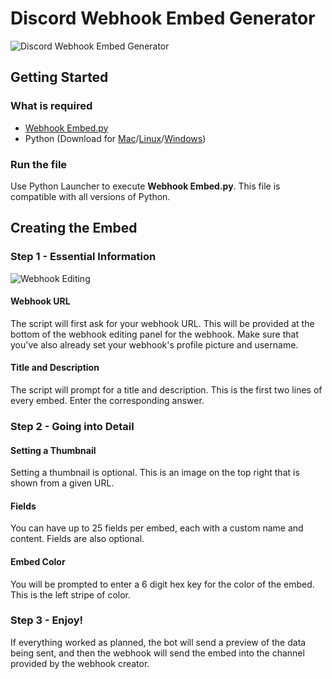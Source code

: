 # Discord Webhook Embed Generator

![Discord Webhook Embed Generator](https://i.imgur.com/vUDRSvW.png)

## Getting Started

### What is required

* [Webhook Embed.py](https://www.dropbox.com/s/oku8rvg75yjsyxh/Webhook%20Embed.py?dl=1)
* Python (Download for [Mac](https://www.python.org/ftp/python/3.6.5/python-3.6.5-macosx10.6.pkg)/[Linux](https://www.python.org/ftp/python/3.6.5/Python-3.6.5.tar.xz)/[Windows](https://www.python.org/ftp/python/3.6.5/python-3.6.5-amd64.exe))

### Run the file

Use Python Launcher to execute **Webhook Embed.py**. This file is compatible with all versions of Python.

## Creating the Embed

### Step 1 - Essential Information

![Webhook Editing](https://i.imgur.com/1Z71brT.png)

#### Webhook URL

The script will first ask for your webhook URL. This will be provided at the bottom of the webhook editing panel for the webhook.
Make sure that you've also already set your webhook's profile picture and username.

#### Title and Description

The script will prompt for a title and description. This is the first two lines of every embed. Enter the corresponding answer.

### Step 2 - Going into Detail

#### Setting a Thumbnail

Setting a thumbnail is optional. This is an image on the top right that is shown from a given URL.

#### Fields

You can have up to 25 fields per embed, each with a custom name and content. Fields are also optional.

#### Embed Color

You will be prompted to enter a 6 digit hex key for the color of the embed. This is the left stripe of color.

### Step 3 - Enjoy!

If everything worked as planned, the bot will send a preview of the data being sent, and then the webhook will send the embed into the channel provided by the webhook creator.

